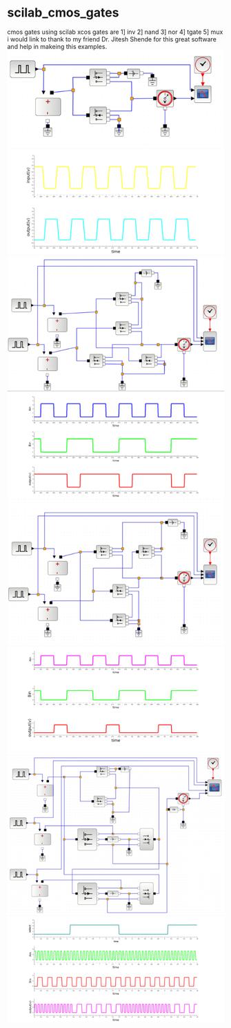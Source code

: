 # scilab_cmos_gates
cmos gates using scilab xcos
gates are 
1] inv
2] nand
3] nor
4] tgate
5] mux 
i would link to thank to my friend Dr. Jitesh Shende for this great software and help in makeing this examples.
![](/images/inv1.png)
![](/images/invwf1.png)
![](/images/nand_gate_ckt.png)
![](/images/nand_gate.png)
![](/images/nor_gate.png)
![](/images/nor_gate_wf.png)
![](/images/mux_.png)
![](/images/mux_wf.png)
